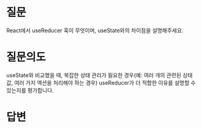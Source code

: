 # 질문
React에서 useReducer 훅이 무엇이며, useState와의 차이점을 설명해주세요.

# 질문의도
useState와 비교했을 때, 복잡한 상태 관리가 필요한 경우(예: 여러 개의 관련된 상태 값, 여러 가지 액션을 처리해야 하는 경우) useReducer가 더 적합한 이유를 설명할 수 있는지를 평가합니다.

# 답변